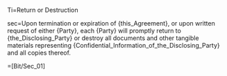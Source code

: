 Ti=Return or Destruction

sec=Upon termination or expiration of {this_Agreement}, or upon written request of either {Party}, each {Party} will promptly return to {the_Disclosing_Party} or destroy all documents and other tangible materials representing {Confidential_Information_of_the_Disclosing_Party} and all copies thereof.

=[Bit/Sec_01]